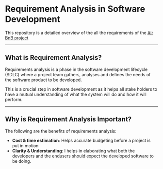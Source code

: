 # Requirement Analysis in Software Development


This repository is a detailed overview of the all the requirements of the [Air BnB project](https://github.com/AckimJnr/airbnb-clone-project)

---

## What is Requirement Analysis?
Requirements analysis is a phase in the software development lifecycle (SDLC) where a project team gathers, analyses and defines the needs of the software product to be developed.

This is a crucial step in software development as it helps all stake holders to have a mutual understanding of what the system will do and how it will perform.

---

## Why is Requirement Analysis Important?
The following are the benefits of requirements analysis:
- **Cost & time estimation**: Helps accurate budgeting before a project is put in motion
- **Clarity & Understanding**: I helps in elaborating what both the developers and the endusers should expect the developed software to be doing.
